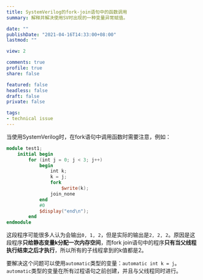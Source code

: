 ```yaml
---
title: SystemVerilog的fork-join语句中的函数调用
summary: 解释并解决使用SV时出现的一种变量异常赋值。

date: ""
publishDate: "2021-04-16T14:33:00+08:00"
lastmod: ""

view: 2

comments: true
profile: true
share: false

featured: false
headless: false
draft: false
private: false

tags:
- technical issue
---
```

当使用SystemVerilog时，在fork语句中调用函数时需要注意，例如：
```verilog
module test1;
    initial begin
        for (int j = 0; j < 3; j++)
            begin
                int k;
                k = j;
                fork
                    $write(k);
                join_none
            end
            #0
            $display("end\n");
        end
endmodule
```
这段程序可能很多人认为会输出`0, 1, 2`，但是实际的输出是`2, 2, 2`。原因是这段程序**只给静态变量k分配一次内存空间**，而fork join语句中的程序**只有当父线程执行结束之后才执行**，所以所有的子线程拿到的k值都是2。

要解决这个问题可以使用`automatic`类型的变量：`automatic int k = j`。`automatic`类型的变量在所有过程语句之前创建，并且与父线程同时进行。